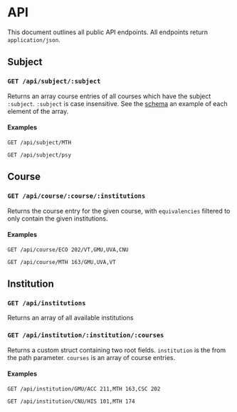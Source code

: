 #  API

This document outlines all public API endpoints. All endpoints return `application/json`.

## Subject

### `GET /api/subject/:subject`

Returns an array course entries of all courses which have the subject `:subject`. `:subject` is case insensitive. See the [schema](https://github.com/thatJavaNerd/novaXfer/blob/master/docs/schema.md#course-entry-struct) an example of each element of the array.

#### Examples

`GET /api/subject/MTH`

`GET /api/subject/psy`

## Course

### `GET /api/course/:course/:institutions`

Returns the course entry for the given course, with `equivalencies` filtered to
only contain the given institutions.

#### Examples

`GET /api/course/ECO 202/VT,GMU,UVA,CNU`

`GET /api/course/MTH 163/GMU,UVA,VT`

## Institution

### `GET /api/institutions`

Returns an array of all available institutions

### `GET /api/institution/:institution/:courses`

Returns a custom struct containing two root fields. `institution` is the from the path parameter. `courses` is an array of course entries.

#### Examples

`GET /api/institution/GMU/ACC 211,MTH 163,CSC 202`

`GET /api/institution/CNU/HIS 101,MTH 174`
